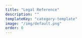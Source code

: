 ```yaml
---
title: "Legal Reference"
description: ""
templateKey: "category-template"
image: "/img/default.png"
order: 0
---
```

